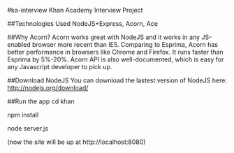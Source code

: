 #ka-interview
Khan Academy Interview Project

##Technologies Used
NodeJS+Express, Acorn, Ace

##Why Acorn?
Acorn works great with NodeJS and it works in any JS-enabled browser more recent than IE5. Comparing to Esprima, Acorn has better performance in browsers like Chrome and Firefox. It runs faster than Esprima by 5%-20%. Acorn API is also well-documented, which is easy for any Javascript developer to pick up.

##Download NodeJS
You can download the lastest version of NodeJS here: http://nodejs.org/download/

##Run the app
cd khan 

npm install

node server.js

(now the site will be up at http://localhost:8080)